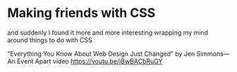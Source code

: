 # Making friends with CSS

and suddenly I found it more and more interesting wrapping my mind around things to do with CSS


“Everything You Know About Web Design Just Changed” by Jen Simmons—An Event Apart video
https://youtu.be/jBwBACbRuGY